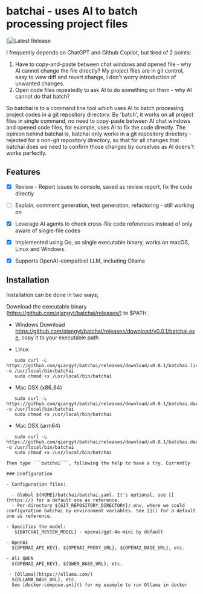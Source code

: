 # batchai - uses AI to batch processing project files

[![Latest Release]()

I frequently depends on ChatGPT and Github Copilot, but tired of 2 points:
1. Have to copy-and-paste between chat windows and opened file - why AI cannot change the file directly? My project files are in git control, easy to view diff and revert change, I don't worry introduction of unwanted changes.
2. Open code files repeatedly to ask AI to do something on them - why AI cannot do that batch?

So batchai is to a command line tool which uses AI to batch processing project codes in a git repository directory. By 'batch', it works on all project files in single command, no need to copy-paste between AI chat windows and opened code files, for example, uses AI to fix the code directly. The opinion behind batchai is, batchai only works in a git repository directory - rejected for a non-git repository directory, so that for all changes that batchai does we need to confirm those changes by ourselves as AI doens't works perfectly. 

## Features

- [x] Review - Report issues to console, saved as review report, fix the code directly

- [ ] Explain, comment generation, test generation, refactoring - still working on

- [x] Leverage AI agents to check cross-file code references instead of only aware of single-file codes 

- [x] Implemented using Go, so single executable binary, works on macOS, Linux and Windows.

- [x] Supports OpenAI-compatbiel LLM, including Ollama

## Installation

Installation can be done in two ways;

Download the executable binary (https://github.com/qiangyt/batchai/releases/) to $PATH.

  - Windows
    Download https://github.com/qiangyt/batchai/releases/download/v0.0.1/batchai.exe, copy it to your executable path

  - Linux

  ```shell
     sudo curl -L https://github.com/qiangyt/batchai/releases/download/v0.0.1/batchai.linux -o /usr/local/bin/batchai
     sudo chmod +x /usr/local/bin/batchai
  ```

  - Mac OSX (x86_64)

  ```shell
     sudo curl -L https://github.com/qiangyt/batchai/releases/download/v0.0.1/batchai.darwin_amd64 -o /usr/local/bin/batchai
     sudo chmod +x /usr/local/bin/batchai
  ```

  - Mac OSX (arm64)

  ```shell
     sudo curl -L https://github.com/qiangyt/batchai/releases/download/v0.0.1/batchai.darwin_arm64 -o /usr/local/bin/batchai
     sudo chmod +x /usr/local/bin/batchai

  Then type ```batchai```, following the help to have a try. Currently

### Configuration

  - Configuration files:

    - Global ${HOME}/batchai/batchai.yaml. It's optional, see [](https://) for a default one as reference.
    - Per-directory ${GIT_REPOSITORY_DIRECTORY}/.env, where we could configuration batchai by environment variables. See []() for a default one as reference.

  - Specifies the model:
     ${BATCHAI_REVIEW_MODEL} - openai/gpt-4o-mini by default

  - OpenAI
    ${OPENAI_API_KEY}, ${OPENAI_PROXY_URL}, ${OPENAI_BASE_URL}, etc.

  - Ali QWEN
    ${OPENAI_API_KEY}, ${QWEN_BASE_URL}, etc.

   - [Ollama](https://ollama.com/)
    ${OLLAMA_BASE_URL}, etc.
    See [docker-compose.yml]() for my example to run Ollama in docker
